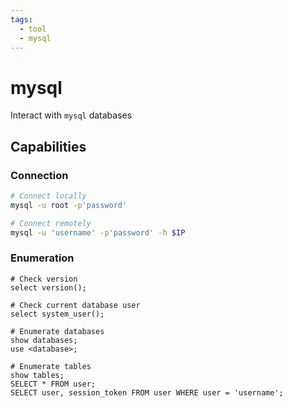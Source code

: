 ```yaml
---
tags:
  - tool
  - mysql
---
```

# mysql

Interact with `mysql` databases

## Capabilities

### Connection

```bash
# Connect locally
mysql -u root -p'password'

# Connect remotely
mysql -u 'username' -p'password' -h $IP
```

### Enumeration

```mysql
# Check version
select version();

# Check current database user
select system_user();

# Enumerate databases
show databases;
use <database>;

# Enumerate tables
show tables;
SELECT * FROM user;
SELECT user, session_token FROM user WHERE user = 'username';
```